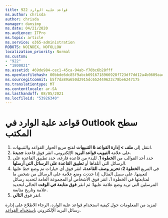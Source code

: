 ```yaml
---
title: 922 قواعد علبة الوارد
ms.author: chrisda
author: chrisda
manager: dansimp
ms.date: 04/21/2020
ms.audience: ITPro
ms.topic: article
ms.service: o365-administration
ROBOTS: NOINDEX, NOFOLLOW
localization_priority: Normal
ms.custom:
- "922"
- "1800021"
ms.assetid: 469de984-cec1-45ca-94ab-f70bc6b28fff
ms.openlocfilehash: 00bbde6dc85f9abcb6916718966928f723df7dd12a4b0609aa454ac3c9bdb3e3
ms.sourcegitcommit: b5f7da89a650d2915dc652449623c78be6247175
ms.translationtype: MT
ms.contentlocale: ar-SA
ms.lasthandoff: 08/05/2021
ms.locfileid: "53926340"
---
```

# <a name="inbox-rules-in-outlook-desktop"></a>قواعد علبة الوارد في Outlook سطح المكتب

1. انتقل إلى **ملف > إدارة القواعد & التنبيهات** لفتح مربع الحوار القواعد والتنبيهات. 
2. على علامة **التبويب قواعد البريد** الإلكتروني، انقر فوق قاعدة **جديدة**.
3. حدد أحد القوالب من **الخطوة 1**. للبدء من قاعدة فارغة، حدد تطبيق القاعدة على الرسائل التي أتلقاها أو **تطبيق القاعدة على الرسائل التي أرسلها**.
4. في المربع **الخطوة 2: تحرير وصف القاعدة،** انقر فوق أي خيارات تم وضع خط عليها لتعيينها. على سبيل المثال،  إذا حددت وضع علامة على الرسائل من  شخص ما لمتابعتها في الخطوة 1، انقر فوق الأشخاص أو المجموعة العامة لتحديد رسائل المرسلين التي تريد وضع علامة عليها؛ ثم انقر **فوق متابعة في الوقت** الحالي لتحديد علامة وتاريخ متابعة.
5. انقر فوق **التالي**.

لمزيد من المعلومات حول كيفية استخدام قواعد علبة الوارد، الرجاء الاطلاع على إدارة رسائل البريد الإلكتروني [باستخدام القواعد](https://support.office.com/article/manage-email-messages-by-using-rules-c24f5dea-9465-4df4-ad17-a50704d66c59).
